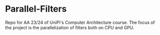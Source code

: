 # Parallel-Filters
Repo for AA 23/24 of UniPi's Computer Architecture course. The focus of the project is the parallelization of filters both on CPU and GPU.
